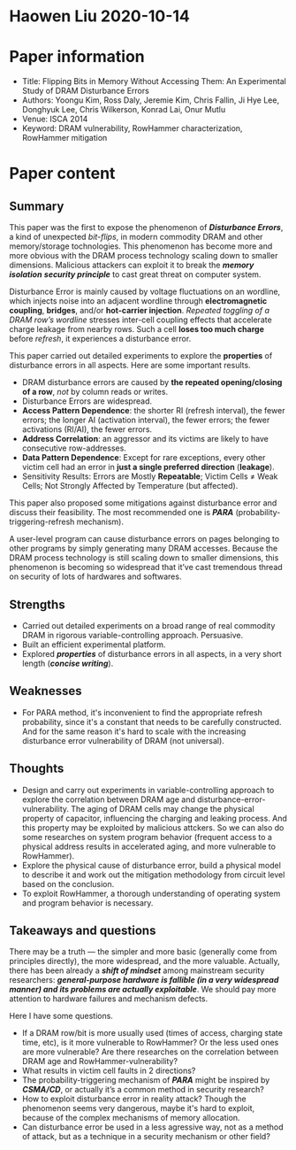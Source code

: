 # Haowen Liu  2020-10-14

# Paper information

- Title: Flipping Bits in Memory Without Accessing Them: An Experimental Study of DRAM Disturbance Errors
- Authors: Yoongu Kim, Ross Daly, Jeremie Kim, Chris Fallin, Ji Hye Lee, Donghyuk Lee, Chris Wilkerson, Konrad Lai, Onur Mutlu
- Venue: ISCA 2014
- Keyword: DRAM vulnerability, RowHammer characterization, RowHammer mitigation

# Paper content

## Summary
This paper was the first to expose the phenomenon of ***Disturbance Errors***, a kind of unexpected *bit-flips*, in modern commodity DRAM and other memory/storage tochnologies. This phenomenon has become more and more obvious with the DRAM process technology scaling down to smaller dimensions. Malicious attackers can exploit it to break the ***memory isolation*** ***security principle*** to cast great threat on computer system.

Disturbance Error is mainly caused by voltage fluctuations on an wordline, which injects noise into an adjacent wordline through **electromagnetic coupling**, **bridges**, and/or **hot-carrier injection**. *Repeated toggling of a DRAM row’s wordline* stresses inter-cell coupling effects that accelerate charge leakage from nearby rows. Such a cell **loses too much charge** before *refresh*, it experiences a disturbance error.

This paper carried out detailed experiments to explore the **properties** of disturbance errors in all aspects. Here are some important results.

- DRAM disturbance errors are caused by **the repeated opening/closing of a row**, *not* by column reads or writes.
- Disturbance Errors are widespread.
- **Access Pattern Dependence**: the shorter RI (refresh interval), the fewer errors; the longer AI (activation interval), the fewer errors; the fewer activations (RI/AI), the fewer errors.
- **Address Correlation**: an aggressor and its victims are likely to have consecutive row-addresses.
- **Data Pattern Dependence**: Except for rare exceptions, every other victim cell had an error in **just a single preferred direction** (**leakage**).
- Sensitivity Results: Errors are Mostly **Repeatable**; Victim Cells $\ne$ Weak Cells; Not Strongly Affected by Temperature (but affected).

This paper also proposed some mitigations against disturbance error and discuss their feasibility. The most recommended one is ***PARA*** (probability-triggering-refresh mechanism).

A user-level program can cause disturbance errors on pages belonging to other programs by simply generating many DRAM accesses. Because the DRAM process technology is still scaling down to smaller dimensions, this phenomenon is becoming so widespread that it’ve cast tremendous thread on security of lots of hardwares and softwares.

## Strengths

- Carried out detailed experiments on a broad range of real commodity DRAM in rigorous variable-controlling approach. Persuasive.
- Built an efficient experimental platform.
- Explored ***properties*** of disturbance errors in all aspects, in a very short length (***concise writing***). 

## Weaknesses

- For PARA method, it's inconvenient to find the appropriate refresh probability, since it's a constant that needs to be carefully constructed. And for the same reason it's hard to scale with the increasing disturbance error vulnerability of DRAM (not universal).

## Thoughts
- Design and carry out experiments in variable-controlling approach to explore the correlation between DRAM age and disturbance-error-vulnerability. The aging of DRAM cells may change the physical property of capacitor, influencing the charging and leaking process. And this property may be exploited by malicious attckers. So we can also do some researches on system program behavior (frequent access to a physical address results in accelerated aging, and more vulnerable to RowHammer).
- Explore the physical cause of disturbance error, build a physical model to describe it and work out the mitigation methodology from circuit level based on the conclusion.
- To exploit RowHammer, a thorough understanding of operating system and program behavior is necessary.

## Takeaways and questions
There may be a truth — the simpler and more basic (generally come from principles directly), the more widespread, and the more valuable. Actually, there has been already a ***shift of mindset*** among mainstream security researchers: ***general-purpose hardware is fallible (in a very widespread manner) and its problems are actually exploitable***. We should pay more attention to hardware failures and mechanism defects.

Here I have some questions.

- If a DRAM row/bit is more usually used (times of access, charging state time, etc), is it more vulnerable to RowHammer? Or the less used ones are more vulnerable? Are there researches on the correlation between DRAM age and RowHammer-vulnerability?
- What results in victim cell faults in 2 directions?
- The probability-triggering mechanism of ***PARA*** might be inspired by ***CSMA/CD***, or actually it’s a common method in security research?
- How to exploit disturbance error in reality attack? Though the phenomenon seems very dangerous, maybe it's hard to exploit, because of the complex mechanisms of memory allocation.
- Can disturbance error be used in a less agressive way, not as a method of attack, but as a technique in a security mechanism or other field?

